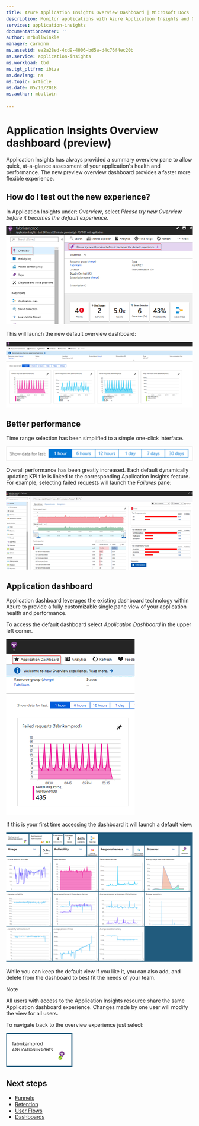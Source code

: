 ```yaml
---
title: Azure Application Insights Overview Dashboard | Microsoft Docs
description: Monitor applications with Azure Application Insights and Overview Dashboard functionality.
services: application-insights
documentationcenter: ''
author: mrbullwinkle
manager: carmonm
ms.assetid: ea2a28ed-4cd9-4006-bd5a-d4c76f4ec20b
ms.service: application-insights
ms.workload: tbd
ms.tgt_pltfrm: ibiza
ms.devlang: na
ms.topic: article
ms.date: 05/10/2018
ms.author: mbullwin

---
```


# Application Insights Overview dashboard (preview)

Application Insights has always provided a summary overview pane to allow quick, at-a-glance assessment of your application's health and performance. The new preview overview dashboard provides a faster more flexible experience.

## How do I test out the new experience?

 In Application Insights under: _Overview_, select _Please try new Overview before it becomes the default experience_.

![Overview Preview](.\media\app-insights-overview-dashboard\app-insights-overview-dashboard-01.png)

This will launch the new default overview dashboard:

![Overview Preview Pane](.\media\app-insights-overview-dashboard\app-insights-overview-dashboard-02.png)

## Better performance

Time range selection has been simplified to a simple one-click interface.

![Time range](.\media\app-insights-overview-dashboard\app-insights-overview-dashboard-03.png)

Overall performance has been greatly increased. Each default dynamically updating KPI tile is linked to the corresponding Application Insights feature. For example, selecting failed requests will launch the _Failures_ pane:

![Failures](.\media\app-insights-overview-dashboard\app-insights-overview-dashboard-04.png)

## Application dashboard

Application dashboard leverages the existing dashboard technology within Azure to provide a fully customizable single pane view of your application health and performance.

To access the default dashboard select _Application Dashboard_ in the upper left corner.

![Dashboard view](.\media\app-insights-overview-dashboard\app-insights-overview-dashboard-05.png)

If this is your first time accessing the dashboard it will launch a default view:

![Dashboard view](.\media\app-insights-overview-dashboard\app-insights-overview-dashboard-06.png)

While you can keep the default view if you like it, you can also add, and delete from the dashboard to best fit the needs of your team.

> [!NOTE]
> All users with access to the Application Insights resource share the same Application dashboard experience. Changes made by one user will modify the view for all users.

To navigate back to the overview experience just select:

![Overview Button](.\media\app-insights-overview-dashboard\app-insights-overview-dashboard-07.png)

## Next steps

- [Funnels](usage-funnels.md)
- [Retention](app-insights-usage-retention.md)
- [User Flows](app-insights-usage-flows.md)
- [Dashboards](app-insights-dashboards.md)
